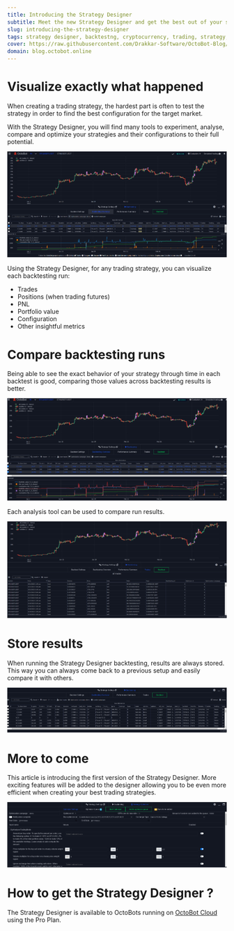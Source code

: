 ```yaml
---
title: Introducing the Strategy Designer
subtitle: Meet the new Strategy Designer and get the best out of your strategies
slug: introducing-the-strategy-designer
tags: strategy designer, backtestng, cryptocurrency, trading, strategy, exchange, blog, octobot cloud
cover: https://raw.githubusercontent.com/Drakkar-Software/OctoBot-Blog/master/resources/images/introducing-the-strategy-designer/cover.png
domain: blog.octobot.online
--- 
```


# Visualize exactly what happened
When creating a trading strategy, the hardest part is often to test the strategy in order to find the best configuration for the target market.

With the Strategy Designer, you will find many tools to experiment, analyse, compare and optimize your strategies and their configurations to their full potential. 

![full-page](https://raw.githubusercontent.com/Drakkar-Software/OctoBot-Blog/master/resources/images/introducing-the-strategy-designer/full-page.png)

Using the Strategy Designer, for any trading strategy, you can visualize each backtesting run:
- Trades
- Positions (when trading futures)
- PNL
- Portfolio value
- Configuration
- Other insightful metrics

# Compare backtesting runs
Being able to see the exact behavior of your strategy through time in each backtest is good, comparing those values across backtesting results is better.

![graph-comparison](https://raw.githubusercontent.com/Drakkar-Software/OctoBot-Blog/master/resources/images/introducing-the-strategy-designer/comparison.png)

Each analysis tool can be used to compare run results.

![trades-comparison](https://raw.githubusercontent.com/Drakkar-Software/OctoBot-Blog/master/resources/images/introducing-the-strategy-designer/trades-comp.png)

# Store results  

When running the Strategy Designer backtesting, results are always stored. This way you can always come back to a previous setup and easily compare it with others.

![history](https://raw.githubusercontent.com/Drakkar-Software/OctoBot-Blog/master/resources/images/introducing-the-strategy-designer/history.png)

# More to come

This article is introducing the first version of the Strategy Designer. More exciting features will be added to the designer allowing you to be even more efficient when creating your best trading strategies.

![optmizer-preview](https://raw.githubusercontent.com/Drakkar-Software/OctoBot-Blog/master/resources/images/introducing-the-strategy-designer/preview.png)

# How to get the Strategy Designer ?

The Strategy Designer is available to OctoBots running on [OctoBot Cloud](https://www.octobot.cloud/) using the Pro Plan.
